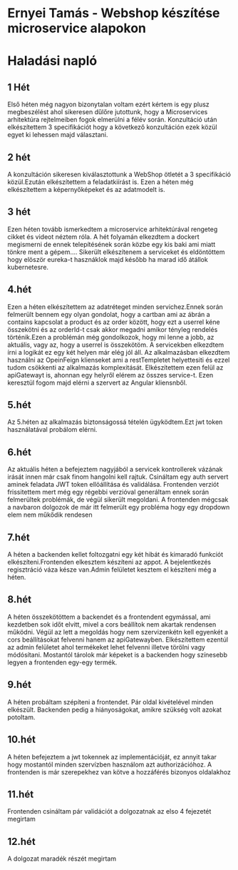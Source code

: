 # Ernyei Tamás - Webshop készítése microservice alapokon
# Haladási napló


## 1 Hét
Első héten még nagyon bizonytalan voltam ezért kértem is egy plusz megbeszélést ahol sikeresen dűlőre jutottunk,
hogy a Microservices arhitektúra rejtelmeiben fogok elmerülni a félév során.
Konzultáció  után elkészítettem 3 specifikációt hogy a következő konzultáción ezek közül egyet ki lehessen majd választani.

## 2 hét
A konzultáción sikeresen kiválasztottunk a WebShop ötletét a 3 specifikáció közül.Ezután elkészítettem a feladatkiírást is.
Ezen a héten még elkészítettem a képernyőképeket és az adatmodelt is.

## 3 hét
Ezen héten tovább ismerkedtem a microservice arhitektúrával rengeteg cikket és videot néztem róla.
A hét folyamán elkezdtem a dockert megismerni de ennek telepítésének során közbe egy kis baki ami miatt tönkre ment a gépem....
Sikerült elkészítenem a serviceket és eldöntöttem hogy elöször eureka-t hasznáklok majd később ha marad idő átállok kubernetesre.

## 4.hét
Ezen a héten elkészítettem az adatréteget minden servichez.Ennek során felmerült bennem egy olyan gondolat,
hogy a cartban ami az ábrán a contains kapcsolat a product és az order között, hogy ezt a userrel kéne összekötni és az orderId-t
csak akkor megadni amikor tényleg rendelés történik.Ezen a problémán még gondolkozok, hogy mi lenne a jobb, az aktuális, vagy az, hogy a userrel is összekötöm.
A servicekben elkezdtem írni a logikát ez egy két helyen már elég jól áll.
Az alkalmazásban elkezdtem használni az OpeinFeign klienseket ami a restTempletet helyettesiti és ezzel tudom csökkenti az alkalmazás komplexitását.
Elkészítettem ezen felül az apiGatewayt is, ahonnan egy helyről elérem az összes service-t. Ezen keresztül fogom majd elérni a szervert az Angular kliensnből.

## 5.hét
Az 5.héten az alkalmazás biztonságossá tételén ügyködtem.Ezt jwt token használatával probálom elérni.

## 6.hét
Az aktuális héten a befejeztem nagyjából a servicek kontrollerek vázának irását innen már csak finom hangolni kell rajtuk.
Csináltam egy auth servert aminek feladata JWT token ellöállítása és validálása.
Frontenden verziót frissitettem mert még egy régebbi verzióval generáltam ennek során felmerültek problémák,
de végül sikerült megoldani.
A frontenden mégcsak a navbaron dolgozok de már itt felmerült egy probléma hogy egy dropdown elem nem műkődik rendesen

## 7.hét
A héten a backenden kellet foltozgatni egy két hibát és kimaradó funkciót elkészíteni.Frontenden elkesztem készíteni az appot.
A bejelentkezés regisztráció váza késze van.Admin felületet kesztem el készíteni még a héten.


## 8.hét
A héten összekötöttem a backendet és a frontendent egymással, ami kezdetben sok időt elvitt, mivel a cors beállítok nem akartak rendensen működni.
Végül az lett a megoldás hogy nem szervizenkétn kell egyenkét a cors beállításokat felvenni hanem az apiGatewayben.
Elkészítettem ezentúl az admin felületet ahol termékeket lehet felvenni illetve törölni vagy módósítani.
Mostantól tárolok már képeket is a backenden hogy színesebb legyen a frontenden egy-egy termék.

## 9.hét
A héten probáltam szépíteni a frontendet. Pár oldal kivételével minden elkészült. Backenden pedig a hiányoságokat,
amikre szükség volt azokat potoltam. 

## 10.hét
A héten befejeztem a jwt tokennek az implementációját, ez annyit takar hogy mostantól minden szervízben használom azt authorizációhoz.
A frontenden is már szerepekhez van kötve a hozzáférés bizonyos oldalakhoz
## 11.hét
Frontenden csináltam pár validációt a dolgozatnak az elso 4 fejezetét megirtam
## 12.hét
A dolgozat maradék részét megirtam
